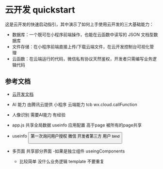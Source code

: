 # 云开发 quickstart

这是云开发的快速启动指引，其中演示了如何上手使用云开发的三大基础能力：

- 数据库：一个既可在小程序前端操作，也能在云函数中读写的 JSON 文档型数据库
- 文件存储：在小程序前端直接上传/下载云端文件，在云开发控制台可视化管理
- 云函数：在云端运行的代码，微信私有协议天然鉴权，开发者只需编写业务逻辑代码

## 参考文档

- [云开发文档](https://developers.weixin.qq.com/miniprogram/dev/wxcloud/basis/getting-started.html)

- AI 能力 由腾讯云提供
  小程序 云端能力 tcb 
  wx.cloud.callFunction
- 人像识别 需要AI能力 
  有经验  
- app.js 共享全局数据
  useinfo 应用配置
  高于page 被所有的page共享
- useinfo 
  <button open-type="getUserInfo"/>
  第一次询问用户授权
  微信 开发者第三方 用户
  bind

- 多页面 共享部分界面
  -如果是独立组件
  useingComponents
  - 比较简单 没什么业务逻辑 template 不要重复